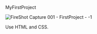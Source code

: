 MyFirstProject

![FireShot Capture 001 - FirstProject - -1](https://user-images.githubusercontent.com/90004069/135153990-1ff6f592-c5d6-4237-be08-cbb9567632ab.png)


Use HTML and CSS.

